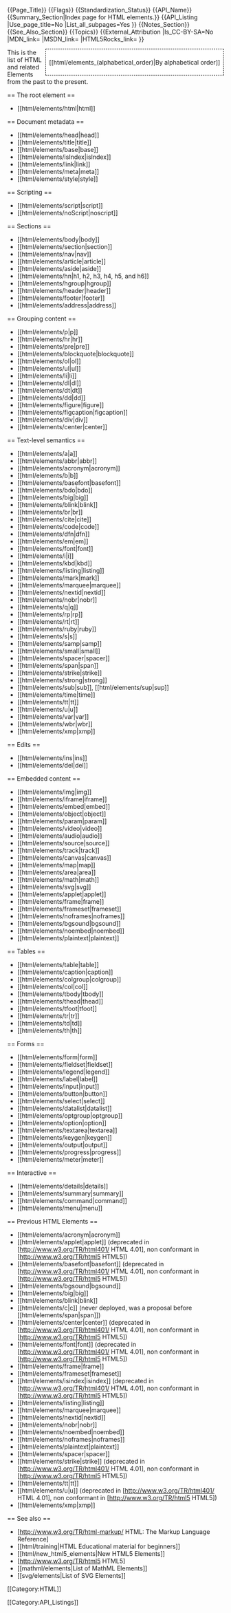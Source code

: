 {{Page_Title}}
{{Flags}}
{{Standardization_Status}}
{{API_Name}}
{{Summary_Section|Index page for HTML elements.}}
{{API_Listing
|Use_page_title=No
|List_all_subpages=Yes
}}
{{Notes_Section}}
{{See_Also_Section}}
{{Topics}}
{{External_Attribution
|Is_CC-BY-SA=No
|MDN_link=
|MSDN_link=
|HTML5Rocks_link=
}}
<div style='float: right;background: white;border:1px dashed black;padding: 1ex;'>

[[html/elements_(alphabetical_order)|By alphabetical order]]

</div>

This is the list of HTML and related Elements from the past to the present.

== The root element ==

* [[html/elements/html|html]]

== Document metadata ==

* [[html/elements/head|head]]
* [[html/elements/title|title]]
* [[html/elements/base|base]]
* [[html/elements/isIndex|isIndex]]
* [[html/elements/link|link]]
* [[html/elements/meta|meta]]
* [[html/elements/style|style]]

== Scripting ==

* [[html/elements/script|script]]
* [[html/elements/noScript|noscript]]

== Sections ==

* [[html/elements/body|body]]
* [[html/elements/section|section]]
* [[html/elements/nav|nav]]
* [[html/elements/article|article]]
* [[html/elements/aside|aside]]
* [[html/elements/hn|h1, h2, h3, h4, h5, and h6]]
* [[html/elements/hgroup|hgroup]]
* [[html/elements/header|header]]
* [[html/elements/footer|footer]]
* [[html/elements/address|address]]

== Grouping content ==

* [[html/elements/p|p]]
* [[html/elements/hr|hr]]
* [[html/elements/pre|pre]]
* [[html/elements/blockquote|blockquote]]
* [[html/elements/ol|ol]]
* [[html/elements/ul|ul]]
* [[html/elements/li|li]]
* [[html/elements/dl|dl]]
* [[html/elements/dt|dt]]
* [[html/elements/dd|dd]]
* [[html/elements/figure|figure]]
* [[html/elements/figcaption|figcaption]]
* [[html/elements/div|div]]
* [[html/elements/center|center]]

== Text-level semantics ==

* [[html/elements/a|a]]
* [[html/elements/abbr|abbr]]
* [[html/elements/acronym|acronym]]
* [[html/elements/b|b]]
* [[html/elements/basefont|basefont]]
* [[html/elements/bdo|bdo]]
* [[html/elements/big|big]]
* [[html/elements/blink|blink]]
* [[html/elements/br|br]]
* [[html/elements/cite|cite]]
* [[html/elements/code|code]]
* [[html/elements/dfn|dfn]]
* [[html/elements/em|em]]
* [[html/elements/font|font]]
* [[html/elements/i|i]]
* [[html/elements/kbd|kbd]]
* [[html/elements/listing|listing]]
* [[html/elements/mark|mark]]
* [[html/elements/marquee|marquee]]
* [[html/elements/nextid|nextid]]
* [[html/elements/nobr|nobr]]
* [[html/elements/q|q]]
* [[html/elements/rp|rp]]
* [[html/elements/rt|rt]]
* [[html/elements/ruby|ruby]]
* [[html/elements/s|s]]
* [[html/elements/samp|samp]]
* [[html/elements/small|small]]
* [[html/elements/spacer|spacer]]
* [[html/elements/span|span]]
* [[html/elements/strike|strike]]
* [[html/elements/strong|strong]]
* [[html/elements/sub|sub]], [[html/elements/sup|sup]]
* [[html/elements/time|time]]
* [[html/elements/tt|tt]]
* [[html/elements/u|u]]
* [[html/elements/var|var]]
* [[html/elements/wbr|wbr]]
* [[html/elements/xmp|xmp]]

== Edits ==

* [[html/elements/ins|ins]]
* [[html/elements/del|del]]

== Embedded content ==

* [[html/elements/img|img]]
* [[html/elements/iframe|iframe]]
* [[html/elements/embed|embed]]
* [[html/elements/object|object]]
* [[html/elements/param|param]]
* [[html/elements/video|video]]
* [[html/elements/audio|audio]]
* [[html/elements/source|source]]
* [[html/elements/track|track]]
* [[html/elements/canvas|canvas]]
* [[html/elements/map|map]]
* [[html/elements/area|area]]
* [[html/elements/math|math]]
* [[html/elements/svg|svg]]
* [[html/elements/applet|applet]]
* [[html/elements/frame|frame]]
* [[html/elements/frameset|frameset]]
* [[html/elements/noframes|noframes]]
* [[html/elements/bgsound|bgsound]]
* [[html/elements/noembed|noembed]]
* [[html/elements/plaintext|plaintext]]

== Tables ==

* [[html/elements/table|table]]
* [[html/elements/caption|caption]]
* [[html/elements/colgroup|colgroup]]
* [[html/elements/col|col]]
* [[html/elements/tbody|tbody]]
* [[html/elements/thead|thead]]
* [[html/elements/tfoot|tfoot]]
* [[html/elements/tr|tr]]
* [[html/elements/td|td]]
* [[html/elements/th|th]]

== Forms ==

* [[html/elements/form|form]]
* [[html/elements/fieldset|fieldset]]
* [[html/elements/legend|legend]]
* [[html/elements/label|label]]
* [[html/elements/input|input]]
* [[html/elements/button|button]]
* [[html/elements/select|select]]
* [[html/elements/datalist|datalist]]
* [[html/elements/optgroup|optgroup]]
* [[html/elements/option|option]]
* [[html/elements/textarea|textarea]]
* [[html/elements/keygen|keygen]]
* [[html/elements/output|output]]
* [[html/elements/progress|progress]]
* [[html/elements/meter|meter]]

== Interactive ==

* [[html/elements/details|details]]
* [[html/elements/summary|summary]]
* [[html/elements/command|command]]
* [[html/elements/menu|menu]]

== Previous HTML Elements == 

* [[html/elements/acronym|acronym]]
* [[html/elements/applet|applet]] (deprecated in [http://www.w3.org/TR/html401/ HTML 4.01], non conformant in [http://www.w3.org/TR/html5 HTML5])
* [[html/elements/basefont|basefont]] (deprecated in [http://www.w3.org/TR/html401/ HTML 4.01], non conformant in [http://www.w3.org/TR/html5 HTML5])
* [[html/elements/bgsound|bgsound]]
* [[html/elements/big|big]]
* [[html/elements/blink|blink]]
* [[html/elements/c|c]] (never deployed, was a proposal before [[html/elements/span|span]])
* [[html/elements/center|center]] (deprecated in [http://www.w3.org/TR/html401/ HTML 4.01], non conformant in [http://www.w3.org/TR/html5 HTML5])
* [[html/elements/font|font]] (deprecated in [http://www.w3.org/TR/html401/ HTML 4.01], non conformant in [http://www.w3.org/TR/html5 HTML5])
* [[html/elements/frame|frame]]
* [[html/elements/frameset|frameset]]
* [[html/elements/isindex|isindex]] (deprecated in [http://www.w3.org/TR/html401/ HTML 4.01], non conformant in [http://www.w3.org/TR/html5 HTML5])
* [[html/elements/listing|listing]]
* [[html/elements/marquee|marquee]]
* [[html/elements/nextid|nextid]]
* [[html/elements/nobr|nobr]]
* [[html/elements/noembed|noembed]]
* [[html/elements/noframes|noframes]]
* [[html/elements/plaintext|plaintext]]
* [[html/elements/spacer|spacer]]
* [[html/elements/strike|strike]] (deprecated in [http://www.w3.org/TR/html401/ HTML 4.01], non conformant in [http://www.w3.org/TR/html5 HTML5])
* [[html/elements/tt|tt]]
* [[html/elements/u|u]] (deprecated in [http://www.w3.org/TR/html401/ HTML 4.01], non conformant in [http://www.w3.org/TR/html5 HTML5])
* [[html/elements/xmp|xmp]]

== See also ==

* [http://www.w3.org/TR/html-markup/ HTML: The Markup Language Reference]
* [[html/training|HTML Educational material for beginners]]
* [[html/new_html5_elements|New HTML5 Elements]]
* [http://www.w3.org/TR/html5 HTML5]
* [[mathml/elements|List of MathML Elements]]
* [[svg/elements|List of SVG Elements]]

[[Category:HTML]]


[[Category:API_Listings]]